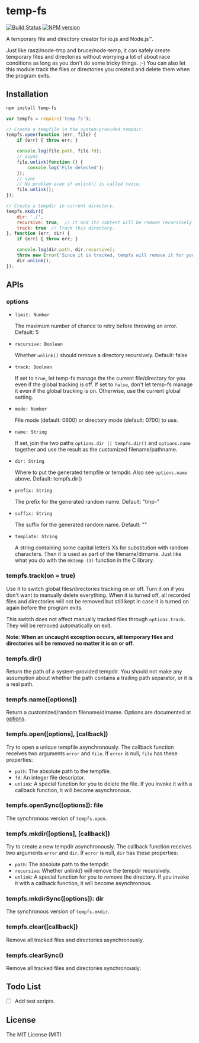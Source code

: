 # temp-fs

[![Build Status](https://travis-ci.org/jakwings/node-temp-fs.svg)](https://travis-ci.org/jakwings/node-temp-fs)
[![NPM version](https://badge.fury.io/js/temp-fs.svg)](http://badge.fury.io/js/temp-fs)

A temporary file and directory creator for io.js and Node.js™.

Just like raszi/node-tmp and bruce/node-temp, it can safely create temporary
files and directories without worrying a lot of about race conditions as long
as you don't do some tricky things. ;-) You can also let this module track the
files or directories you created and delete them when the program exits.


## Installation

```bash
npm install temp-fs
```

```javascript
var tempfs = require('temp-fs');

// Create a tempfile in the system-provided tempdir.
tempfs.open(function (err, file) {
    if (err) { throw err; }

    console.log(file.path, file.fd);
    // async
    file.unlink(function () {
        console.log('File delected');
    });
    // sync
    // No problem even if unlink() is called twice.
    file.unlink();
});

// Create a tempdir in current directory.
tempfs.mkdir({
    dir: './',
    recursive: true,  // It and its content will be remove recursively.
    track: true  // Track this directory.
}, function (err, dir) {
    if (err) { throw err; }

    console.log(dir.path, dir.recursive);
    throw new Error('Since it is tracked, tempfs will remove it for you.');
    dir.unlink();
});
```


## APIs

### options

*   `limit: Number`

    The maximum number of chance to retry before throwing an error. Default: 5

*   `recursive: Boolean`

    Whether `unlink()` should remove a directory recursively. Default: false

*   `track: Boolean`

    If set to `true`, let temp-fs manage the the current file/directory for you
    even if the global tracking is off. If set to `false`, don't let temp-fs
    manage it even if the global tracking is on. Otherwise, use the current
    global setting.

*   `mode: Number`

    File mode (default: 0600) or directory mode (default: 0700) to use.

*   `name: String`

    If set, join the two paths `options.dir || tempfs.dir()` and
    `options.name` together and use the result as the customized
    filename/pathname.

*   `dir: String`

    Where to put the generated tempfile or tempdir. Also see `options.name`
    above. Default: tempfs.dir()

*   `prefix: String`

    The prefix for the generated random name. Default: "tmp-"

*   `suffix: String`

    The suffix for the generated random name. Default: ""

*   `template: String`

    A string containing some capital letters Xs for substitution with random
    characters. Then it is used as part of the filename/dirname. Just like what
    you do with the `mktemp (3)` function in the C library.

### tempfs.track(on = true)

Use it to switch global files/directories tracking on or off. Turn it on if
you don't want to manually delete everything. When it is turned off, all
recorded files and directories will not be removed but still kept in case it
is turned on again before the program exits.

This switch does not affect manually tracked files through `options.track`.
They will be removed automatically on exit.

**Note: When an uncaught exception occurs, all temporary files and directories
will be removed no matter it is on or off.**

### tempfs.dir()

Return the path of a system-provided tempdir. You should not make any
assumption about whether the path contains a trailing path separator, or it
is a real path.

### tempfs.name([options])

Return a customized/random filename/dirname. Options are documented at
[options](#options).

### tempfs.open([options], [callback])

Try to open a unique tempfile asynchronously. The callback function receives
two arguments `error` and `file`. If `error` is null, `file` has these
properties:

*   `path`: The absolute path to the tempfile.
*   `fd`: An integer file descriptor.
*   `unlink`: A special function for you to delete the file. If you invoke it
    with a callback function, it will become asynchronous.

### tempfs.openSync([options]): file

The synchronous version of `tempfs.open`.

### tempfs.mkdir([options], [callback])

Try to create a new tempdir asynchronously. The callback function receives two
arguments `error` and `dir`. If `error` is null, `dir` has these properties:

*   `path`: The absolute path to the tempdir.
*   `recursive`: Whether unlink() will remove the tempdir recursively.
*   `unlink`: A special function for you to remove the directory. If you
    invoke it with a callback function, it will become asynchronous.

### tempfs.mkdirSync([options]): dir

The synchronous version of `tempfs.mkdir`.

### tempfs.clear([callback])

Remove all tracked files and directories asynchronously.

### tempfs.clearSync()

Remove all tracked files and directories synchronously.


## Todo List

- [ ] Add test scripts.


## License

The MIT License (MIT)
